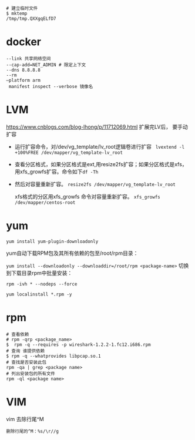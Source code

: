 ```
# 建立临时文件
$ mktemp  
/tmp/tmp.QXXgqELfD7
```

# docker

```
--link 共享网络空间
--cap-add=NET_ADMIN # 限定上下文
--dns 8.8.8.8
--rm
–platform arm
 manifest inspect --verbose 镜像名
```

# LVM

https://www.cnblogs.com/blog-lhong/p/11712069.html
扩展完LV后， 要手动扩容

-  运行扩容命令，对/dev/vg_template/lv_root逻辑卷进行扩容
` lvextend -l +100%FREE /dev/mapper/vg_template-lv_root`

-  查看分区格式，如果分区格式是ext,用resize2fs扩容；如果分区格式是xfs，用xfs_growfs扩容。命令如下`df -Th`

- 然后对容量重新扩容。
  `resize2fs /dev/mapper/vg_template-lv_root`

  xfs格式的分区用xfs_growfs 命令对容量重新扩容。
  `xfs_growfs /dev/mapper/centos-root`

# yum 

`yum install yum-plugin-downloadonly`

yum自动下载RPM包及其所有依赖的包至/root/rpm目录：

`yum install --downloadonly --downloaddir=/root/rpm <package-name>`
切换到下载目录rpm中批量安装：

`rpm -ivh * --nodeps --force`

`yum localinstall *.rpm -y`

# rpm

```shell
# 查看依赖
# rpm -qrp <package_name>
$  rpm -q --requires -p wireshark-1.2.2-1.fc12.i686.rpm
# 查询 谁提供依赖
$ rpm -q --whatprovides libpcap.so.1
# 查找是否安装此包
rpm -qa | grep <package name>
# 列出安装包的所有文件
rpm -ql <package name>
```

# VIM

vim 去除行尾^M

`删除行尾的^M：%s/\r//g`